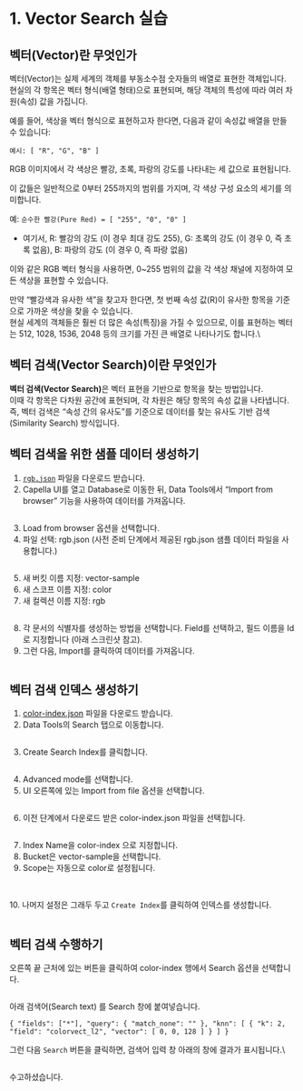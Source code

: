 # 1. Vector Search 실습

## 벡터(Vector)란 무엇인가

벡터(Vector)는 실제 세계의 객체를 부동소수점 숫자들의 배열로 표현한 객체입니다.\
현실의 각 항목은 벡터 형식(배열 형태)으로 표현되며, 해당 객체의 특성에 따라 여러 차원(속성) 값을 가집니다.

예를 들어, 색상을 벡터 형식으로 표현하고자 한다면, 다음과 같이 속성값 배열을 만들 수 있습니다:

`예시: [ "R", "G", "B" ]`

RGB 이미지에서 각 색상은 빨강, 초록, 파랑의 강도를 나타내는 세 값으로 표현됩니다.

이 값들은 일반적으로 0부터 255까지의 범위를 가지며, 각 색상 구성 요소의 세기를 의미합니다.

예: `순수한 빨강(Pure Red) = [ "255", "0", "0" ]`

* 여기서,  R: 빨강의 강도 (이 경우 최대 강도 255),  G: 초록의 강도 (이 경우 0, 즉 초록 없음), B: 파랑의 강도 (이 경우 0, 즉 파랑 없음)

이와 같은 RGB 벡터 형식을 사용하면, 0\~255 범위의 값을 각 색상 채널에 지정하여 모든 색상을 표현할 수 있습니다.

만약 “빨강색과 유사한 색”을 찾고자 한다면, 첫 번째 속성 값(R)이 유사한 항목을 기준으로 가까운 색상을 찾을 수 있습니다.\
현실 세계의 객체들은 훨씬 더 많은 속성(특징)을 가질 수 있으므로, 이를 표현하는 벡터는 512, 1028, 1536, 2048 등의 크기를 가진 큰 배열로 나타나기도 합니다.\


## 벡터 검색(Vector Search)이란 무엇인가

**벡터 검색(Vector Search)**&#xC740; 벡터 표현을 기반으로 항목을 찾는 방법입니다.\
이때 각 항목은 다차원 공간에 표현되며, 각 차원은 해당 항목의 속성 값을 나타냅니다.\
즉, 벡터 검색은 “속성 간의 유사도”를 기준으로 데이터를 찾는 유사도 기반 검색(Similarity Search) 방식입니다.



## 벡터 검색을 위한 샘플 데이터 생성하기

1. [`rgb.json`](https://drive.google.com/file/d/1-uTH-SFw4cQdTiPaysGSUHyY4T9o_BtM/view?usp=share_link) 파일을 다운로드 받습니다.
2. Capella UI를 열고 Database로 이동한 뒤, Data Tools에서 “Import from browser” 기능을 사용하여 데이터를 가져옵니다.

<figure><img src="../.gitbook/assets/image (31).png" alt=""><figcaption></figcaption></figure>



3. Load from browser 옵션을 선택합니다.
4. 파일 선택: rgb.json (사전 준비 단계에서 제공된 rgb.json 샘플 데이터 파일을 사용합니다.)

<figure><img src="../.gitbook/assets/image (32).png" alt=""><figcaption></figcaption></figure>



5. 새 버킷 이름 지정: vector-sample
6. 새 스코프 이름 지정: color
7. 새 컬렉션 이름 지정: rgb



<figure><img src="../.gitbook/assets/image (33).png" alt=""><figcaption></figcaption></figure>



8. 각 문서의 식별자를 생성하는 방법을 선택합니다. Field를 선택하고, 필드 이름을 Id로 지정합니다 (아래 스크린샷 참고).
9. 그런 다음, Import를 클릭하여 데이터를 가져옵니다.

<figure><img src="../.gitbook/assets/image (34).png" alt=""><figcaption></figcaption></figure>





## 벡터 검색 인덱스 생성하기

1. [color-index.json](https://drive.google.com/file/d/16seOvrs3h5DnPQSsLrbVCSn02pkslVq9/view?usp=share_link) 파일을 다운로드 받습니다.
2. Data Tools의 Search 탭으로 이동합니다.

<figure><img src="../.gitbook/assets/image (3).png" alt=""><figcaption></figcaption></figure>



3. Create Search Index를 클릭합니다.

<figure><img src="../.gitbook/assets/image (1) (1) (1).png" alt=""><figcaption></figcaption></figure>



4. Advanced mode를 선택합니다.
5. UI 오른쪽에 있는 Import from file 옵션을 선택합니다.

<figure><img src="../.gitbook/assets/image (2) (1) (1).png" alt=""><figcaption></figcaption></figure>



6. 이전 단계에서 다운로드 받은 color-index.json 파일을 선택힙니다.

<figure><img src="../.gitbook/assets/image (1) (1).png" alt=""><figcaption></figcaption></figure>



7. Index Name을 color-index 으로 지정합니다.
8. Bucket은 vector-sample을 선택합니다.
9. Scope는 자동으로 color로 설정됩니다.

<figure><img src="../.gitbook/assets/image (2) (1).png" alt=""><figcaption></figcaption></figure>

\
10\. 나머지 설정은 그래두 두고 `Create Index`를 클릭하여 인덱스를 생성합니다.

<figure><img src="../.gitbook/assets/image (35).png" alt=""><figcaption></figcaption></figure>



## 벡터 검색 수행하기

오른쪽 끝 근처에 있는 버튼을 클릭하여 color-index 행에서 Search 옵션을 선택합니다.

<figure><img src="../.gitbook/assets/image.png" alt=""><figcaption></figcaption></figure>



아래 검색어(Search text) 를 Search 창에 붙여넣습니다.

`{ "fields": ["*"], "query": { "match_none": "" }, "knn": [ { "k": 2, "field": "colorvect_l2", "vector": [ 0, 0, 128 ] } ] }`



그런 다음 `Search` 버튼을 클릭하면, 검색어 입력 창 아래의 창에 결과가 표시됩니다.\


<figure><img src="../.gitbook/assets/image (1).png" alt=""><figcaption></figcaption></figure>



수고하셨습니다.





